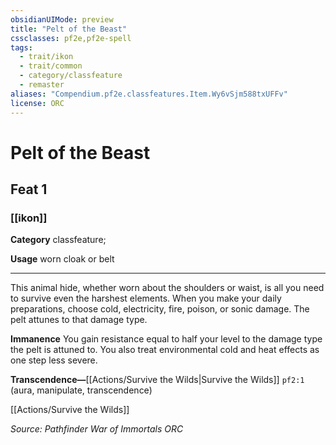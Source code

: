 ```yaml
---
obsidianUIMode: preview
title: "Pelt of the Beast"
cssclasses: pf2e,pf2e-spell
tags:
  - trait/ikon
  - trait/common
  - category/classfeature
  - remaster
aliases: "Compendium.pf2e.classfeatures.Item.Wy6vSjm588txUFFv"
license: ORC
---
```

# Pelt of the Beast
## Feat 1
### [[ikon]]

**Category** classfeature; 




**Usage** worn cloak or belt

* * *

This animal hide, whether worn about the shoulders or waist, is all you need to survive even the harshest elements. When you make your daily preparations, choose cold, electricity, fire, poison, or sonic damage. The pelt attunes to that damage type.

**Immanence** You gain resistance equal to half your level to the damage type the pelt is attuned to. You also treat environmental cold and heat effects as one step less severe.

**Transcendence—**[[Actions/Survive the Wilds|Survive the Wilds]] `pf2:1` (aura, manipulate, transcendence)

[[Actions/Survive the Wilds]]

*Source: Pathfinder War of Immortals*
*ORC*